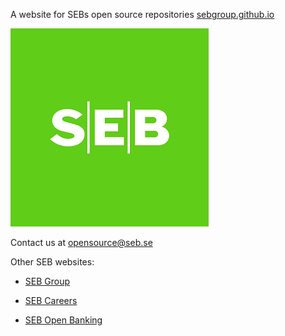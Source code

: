 A website for SEBs open source repositories [sebgroup.github.io](https://sebgroup.github.io/)

![seb-logo](/assets/seb-logo-small.png)

Contact us at [opensource@seb.se](mailto:opensource@seb.se)

Other SEB websites:

- [SEB Group](https://sebgroup.com/)

- [SEB Careers](https://sebgroup.com/career)

- [SEB Open Banking](https://developer.sebgroup.com/)
